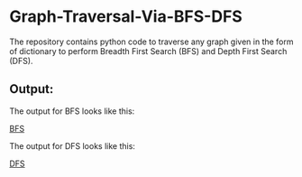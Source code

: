 # Graph-Traversal-Via-BFS-DFS
The repository contains python code to traverse any graph given in the form of dictionary to perform Breadth First Search (BFS) and Depth First Search (DFS).

## Output:

The output for BFS looks like this:

[BFS](https://github.com/Agha-Muqarib/Graph-Traversal-Via-BFS-DFS/blob/main/Images/BFS.png)

The output for DFS looks like this:

[DFS](https://github.com/Agha-Muqarib/Graph-Traversal-Via-BFS-DFS/blob/main/Images/DFS.png)
